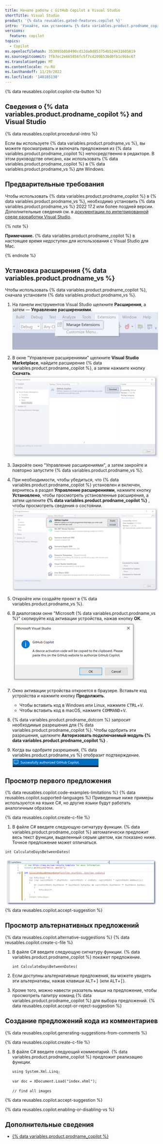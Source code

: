 ```yaml
---
title: Начало работы с GitHub Copilot в Visual Studio
shortTitle: Visual Studio
product: '{% data reusables.gated-features.copilot %}'
intro: 'Узнайте, как установить {% data variables.product.prodname_copilot %} в {% data variables.product.prodname_vs %} и начать видеть предложения при написании комментариев и кода.'
versions:
  feature: copilot
topics:
  - Copilot
ms.openlocfilehash: 353095b0b0490cd12da8d853754b524431605819
ms.sourcegitcommit: 7fb7ec2e665856fc5f7cd209b53bd0fb1c9bbc67
ms.translationtype: MT
ms.contentlocale: ru-RU
ms.lasthandoff: 11/29/2022
ms.locfileid: '148185138'
---
```

{% data reusables.copilot.copilot-cta-button %}

## Сведения о {% data variables.product.prodname_copilot %} and Visual Studio

{% data reusables.copilot.procedural-intro %}

Если вы используете {% data variables.product.prodname_vs %}, вы можете просматривать и включать предложения из {% data variables.product.prodname_copilot %} непосредственно в редакторе. В этом руководстве описано, как использовать {% data variables.product.prodname_copilot %} в {% data variables.product.prodname_vs %} для Windows.

## Предварительные требования

Чтобы использовать {% data variables.product.prodname_copilot %} в {% data variables.product.prodname_vs %}, необходимо установить {% data variables.product.prodname_vs %} 2022 17.2 или более поздней версии. Дополнительные сведения см. в [документации по интегрированной среде разработки Visual Studio](https://visualstudio.microsoft.com/vs/).

{% note %}

**Примечание.** {% data variables.product.prodname_copilot %} в настоящее время недоступен для использования с Visual Studio для Mac.

{% endnote %}

## Установка расширения {% data variables.product.prodname_vs %}

Чтобы использовать {% data variables.product.prodname_copilot %}, сначала установите {% data variables.product.prodname_vs %}.
1. На панели инструментов Visual Studio щелкните **Расширения**, а затем — **Управление расширениями**.
   ![Снимок экрана: панель инструментов Visual Studio](/assets/images/help/copilot/visual-studio-toolbar.png)
1. В окне "Управление расширениями" щелкните **Visual Studio Marketplace**, найдите расширение {% data variables.product.prodname_copilot %}, а затем нажмите кнопку **Скачать**.
   ![Снимок экрана: расширение Copilot GitHub для Visual Studio с выделенной кнопкой загрузки](/assets/images/help/copilot/install-copilot-extension-visual-studio.png)
1. Закройте окно "Управление расширениями", а затем закройте и повторно запустите {% data variables.product.prodname_vs %}.
1. При необходимости, чтобы убедиться, что {% data variables.product.prodname_copilot %} установлен и включен, вернитесь в раздел **Управление расширениями**, нажмите кнопку **Установлено**, чтобы просмотреть установленные расширения, а затем щелкните **{% data variables.product.prodname_copilot %}** , чтобы просмотреть сведения о состоянии.
  ![Снимок экрана: установленные расширения в Visual Studio с выделенным элементом GitHub Copilot](/assets/images/help/copilot/installed-copilot-extension-visual-studio.png)
1. Откройте или создайте проект в {% data variables.product.prodname_vs %}. 
1. В диалоговом окне "Microsoft {% data variables.product.prodname_vs %}" скопируйте код активации устройства, нажав кнопку **ОК**.
   ![Снимок экрана: диалоговое окно Microsoft {% data variables.product.prodname_vs %}](/assets/images/help/copilot/vs-auth-dialogue.png)
1. Окно активации устройства откроется в браузере. Вставьте код устройства и нажмите кнопку **Продолжить**.

   - Чтобы вставить код в Windows или Linux, нажмите <kbd>CTRL</kbd>+<kbd>V</kbd>.
   - Чтобы вставить код в macOS, нажмите <kbd>COMMAND</kbd>+<kbd>V</kbd>.
1. {% data variables.product.prodname_dotcom %} запросит необходимые разрешения для {% data variables.product.prodname_copilot %}. Чтобы одобрить эти разрешения, щелкните **Авторизовать подключаемый модуль {% data variables.product.prodname_copilot %}** .
1. Когда вы одобрите разрешения, {% data variables.product.prodname_vs %} отобразит подтверждение.
   ![Снимок экрана: подтверждение разрешений для {% data variables.product.prodname_vs %}](/assets/images/help/copilot/vs-confirmation.png)

## Просмотр первого предложения

{% data reusables.copilot.code-examples-limitations %} {% data reusables.copilot.supported-languages %} Приведенные ниже примеры используются на языке C#, но другие языки будут работать аналогичным образом.

{% data reusables.copilot.create-c-file %}
1. В файле C# введите следующую сигнатуру функции. {% data variables.product.prodname_copilot %} автоматически предложит весь текст функции, выделенный серым цветом, как показано ниже. Точное предложение может отличаться.
  ```csharp{:copy}
  int CalculateDaysBetweenDates(
  ```
  ![Снимок экрана: первое предложение Visual Studio Code](/assets/images/help/copilot/first-suggestion-visual-studio.png) {% data reusables.copilot.accept-suggestion %}
 
## Просмотр альтернативных предложений
{% data reusables.copilot.alternative-suggestions %} {% data reusables.copilot.create-c-file %}
1. В файле C# введите следующую сигнатуру функции. {% data variables.product.prodname_copilot %} покажет предложение.

   ```csharp{:copy}
   int CalculateDaysBetweenDates(
   ```
1. Если доступны альтернативные предложения, вы можете увидеть эти альтернативы, нажав клавиши <kbd>ALT</kbd>+<kbd>]</kbd> (или <kbd>ALT</kbd>+<kbd>[</kbd>).
1. Кроме того, можно навести указатель мыши на предложение, чтобы просмотреть палитру команд {% data variables.product.prodname_copilot %} для выбора предложений.
{% data reusables.copilot.accept-or-reject-suggestion %}

## Создание предложений кода из комментариев

{% data reusables.copilot.generating-suggestions-from-comments %}

{% data reusables.copilot.create-c-file %}
1. В файле C# введите следующий комментарий. {% data variables.product.prodname_copilot %} предложит реализацию функции.
   ```csharp{:copy}
   using System.Xml.Linq;

   var doc = XDocument.Load("index.xhml");
   
   // find all images
   ```
{% data reusables.copilot.accept-suggestion %}


{% data reusables.copilot.enabling-or-disabling-vs %}

## Дополнительные сведения

- [{% data variables.product.prodname_copilot %}](https://copilot.github.com/)
